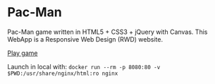 # Pac-Man
Pac-Man game written in HTML5 + CSS3 + jQuery with Canvas. This WebApp is a Responsive Web Design (RWD) website.

<a href="https://pacman-e281c.firebaseapp.com">Play game</a>

Launch in local with: `docker run --rm -p 8080:80 -v $PWD:/usr/share/nginx/html:ro nginx`
